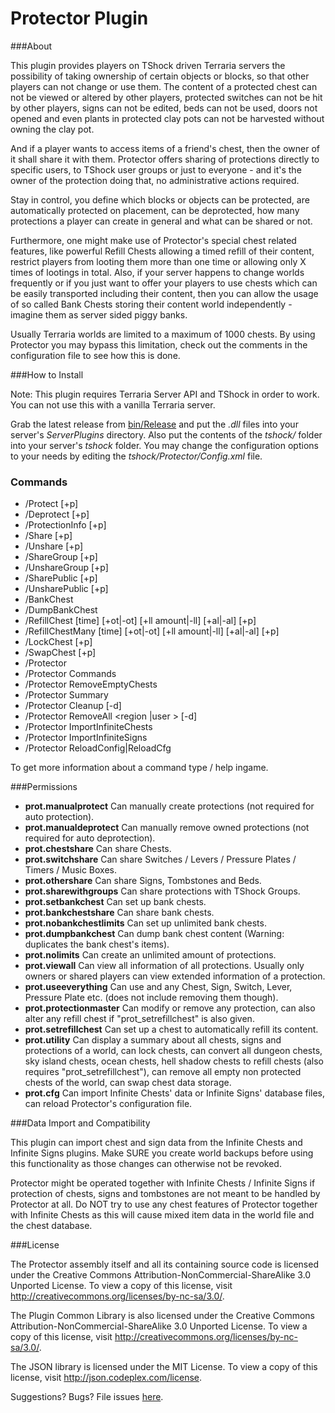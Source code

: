 Protector Plugin
================================
 
###About

This plugin provides players on TShock driven Terraria servers the possibility of taking ownership of certain objects or blocks, so that other players can not change or use them.
The content of a protected chest can not be viewed or altered by other players, protected switches can not be hit by other players, signs can not be edited, beds can not be used, doors not opened and even plants in protected clay pots can not be harvested without owning the clay pot.

And if a player wants to access items of a friend's chest, then the owner of it shall share it with them. Protector offers sharing of protections directly to specific users, to TShock user groups or just to everyone - and it's the owner of the protection doing that, no administrative actions required.

Stay in control, you define which blocks or objects can be protected, are automatically protected on placement, can be deprotected, how many protections a player can create in general and what can be shared or not.

Furthermore, one might make use of Protector's special chest related features, like powerful Refill Chests allowing a timed refill of their content, restrict players from looting them more than one time or allowing only X times of lootings in total. 
Also, if your server happens to change worlds frequently or if you just want to offer your players to use chests which can be easily transported including their content, then you can allow the usage of so called Bank Chests storing their content world independently - imagine them as server sided piggy banks.

Usually Terraria worlds are limited to a maximum of 1000 chests. By using Protector you may bypass this limitation, check out the comments in the configuration file to see how this is done.

###How to Install

Note: This plugin requires Terraria Server API and TShock in order to work. You can not use this with a vanilla Terraria server.

Grab the latest release from [bin/Release](https://github.com/CoderCow/Protector-Plugin/tree/master/bin/Release) and put the _.dll_ files into your server's _ServerPlugins_ directory. Also put the contents of the _tshock/_ folder into your server's _tshock_ folder. You may change the configuration options to your needs by editing the _tshock/Protector/Config.xml_ file.

### Commands

* /Protect [+p]
* /Deprotect [+p]
* /ProtectionInfo [+p]
* /Share <player name> [+p]
* /Unshare <player name> [+p]
* /ShareGroup <group name> [+p]
* /UnshareGroup <group name> [+p]
* /SharePublic [+p]
* /UnsharePublic [+p]
* /BankChest <number>
* /DumpBankChest
* /RefillChest [time] [+ot|-ot] [+ll amount|-ll] [+al|-al] [+p]
* /RefillChestMany <selector> [time] [+ot|-ot] [+ll amount|-ll] [+al|-al] [+p]
* /LockChest [+p]
* /SwapChest [+p]
* /Protector
* /Protector Commands
* /Protector RemoveEmptyChests
* /Protector Summary
* /Protector Cleanup [-d]
* /Protector RemoveAll <region <region>|user <user>> [-d]
* /Protector ImportInfiniteChests
* /Protector ImportInfiniteSigns
* /Protector ReloadConfig|ReloadCfg

To get more information about a command type 
/<command> help
ingame.

###Permissions

* **prot.manualprotect**
  Can manually create protections (not required for auto protection).
* **prot.manualdeprotect**
  Can manually remove owned protections (not required for auto deprotection).
* **prot.chestshare**
  Can share Chests.
* **prot.switchshare**
  Can share Switches / Levers / Pressure Plates / Timers / Music Boxes.
* **prot.othershare**
  Can share Signs, Tombstones and Beds.
* **prot.sharewithgroups**
  Can share protections with TShock Groups.
* **prot.setbankchest**
  Can set up bank chests.
* **prot.bankchestshare**
  Can share bank chests.
* **prot.nobankchestlimits**
  Can set up unlimited bank chests.
* **prot.dumpbankchest**
  Can dump bank chest content (Warning: duplicates the bank chest's items).
* **prot.nolimits**
  Can create an unlimited amount of protections.
* **prot.viewall**
  Can view all information of all protections. Usually only owners or shared
  players can view extended information of a protection.
* **prot.useeverything**
  Can use and any Chest, Sign, Switch, Lever, Pressure Plate etc. (does 
  not include removing them though).
* **prot.protectionmaster**
  Can modify or remove any protection, can also alter any refill chest if 
  "prot_setrefillchest" is also given.
* **prot.setrefillchest**
  Can set up a chest to automatically refill its content.
* **prot.utility**
  Can display a summary about all chests, signs and protections of a world, can 
  lock chests, can convert all dungeon chests, sky island chests, ocean chests, 
  hell shadow chests to refill chests (also requires "prot_setrefillchest"), can 
  remove all empty non protected chests of the world, can swap chest data storage.
* **prot.cfg**
  Can import Infinite Chests' data or Infinite Signs' database files, can 
  reload Protector's configuration file.

###Data Import and Compatibility

This plugin can import chest and sign data from the Infinite Chests and Infinite
Signs plugins. Make SURE you create world backups before using this functionality
as those changes can otherwise not be revoked.

Protector might be operated together with Infinite Chests / Infinite Signs if 
protection of chests, signs and tombstones are not meant to be handled by Protector 
at all. 
Do NOT try to use any chest features of Protector together with Infinite Chests 
as this will cause mixed item data in the world file and the chest database.

###License

The Protector assembly itself and all its containing source code is licensed 
under the Creative Commons Attribution-NonCommercial-ShareAlike 3.0 Unported License. 
To view a copy of this license, visit http://creativecommons.org/licenses/by-nc-sa/3.0/.

The Plugin Common Library is also licensed under the Creative Commons 
Attribution-NonCommercial-ShareAlike 3.0 Unported License. 
To view a copy of this license, visit http://creativecommons.org/licenses/by-nc-sa/3.0/.

The JSON library is licensed under the MIT License.
To view a copy of this license, visit http://json.codeplex.com/license.

Suggestions? Bugs? File issues [here](https://github.com/CoderCow/Protector-Plugin/issues).

